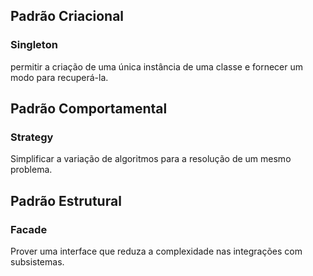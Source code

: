## Padrão Criacional

### Singleton

<p> permitir a criação de uma única instância de uma classe e fornecer um modo para recuperá-la. </p>

## Padrão Comportamental

### Strategy

<p> Simplificar a variação de algoritmos para a resolução de um mesmo problema. </p>

## Padrão Estrutural

### Facade

<p> Prover uma interface que reduza a complexidade nas integrações com subsistemas. </p>
